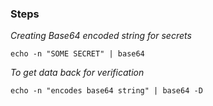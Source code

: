 ### Steps

*Creating Base64 encoded string for secrets*
```
echo -n "SOME SECRET" | base64
```

*To get data back for verification*
```
echo -n "encodes base64 string" | base64 -D
```
